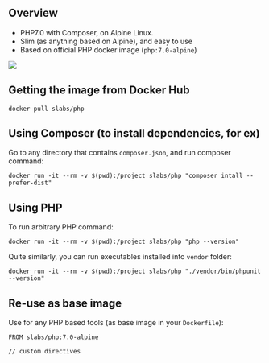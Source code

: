 ## Overview

- PHP7.0 with Composer, on Alpine Linux.
- Slim (as anything based on Alpine), and easy to use
- Based on official PHP docker image (`php:7.0-alpine`)

[![](https://images.microbadger.com/badges/image/slabs/php:7.0-alpine.svg)](https://microbadger.com/images/slabs/php:7.0-alpine "Get your own image badge on microbadger.com")


## Getting the image from Docker Hub

```
docker pull slabs/php
```

## Using Composer (to install dependencies, for ex)

Go to any directory that contains `composer.json`, and run composer command:

```
docker run -it --rm -v $(pwd):/project slabs/php "composer intall --prefer-dist"
```

## Using PHP

To run arbitrary PHP command:

```
docker run -it --rm -v $(pwd):/project slabs/php "php --version"
```

Quite similarly, you can run executables installed into `vendor` folder:
```
docker run -it --rm -v $(pwd):/project slabs/php "./vendor/bin/phpunit --version"
```

## Re-use as base image

Use for any PHP based tools (as base image in your `Dockerfile`):

```
FROM slabs/php:7.0-alpine

// custom directives
```


